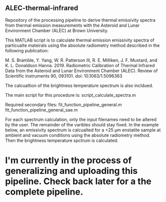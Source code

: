 ## ALEC-thermal-infrared

Repository of the processing pipeline to derive thermal emissivity spectra from thermal emission measurements with the Asteroid and Lunar Environment Chamber (ALEC) at Brown University.

This MATLAB script is to calculate thermal emission emissivity spectra of particualte mateirals using the absolute radiometry method described in the following publication:

M. S. Bramble, Y. Yang, W. R. Patterson III, R. E. Milliken, J. F. Mustard, and K. L. Donaldson Hanna. 2019. Radiometric Calibration of Thermal Infrared Data from the Asteroid and Lunar Environment Chamber (ALEC). Review of Scientific Instruments 90, 093101. doi: 10.1063/1.5096363

The calcualtion of the brightness temperature spectrum is also incldued.

The main script for this procedure is:
script_calculate_spectra.m

Required secondary files:
fit_function_pipeline_general.m
fit_function_pipeline_general_sae.m

For each spectrum calculation, only the input filenames need to be altered by the user. The remainder of the varibles should stay fixed. In the example below, an emissivity spectrum is calcualted for a <25 µm enstatite sample at ambient and vacuum conditions using the absolute radiometry method. Then the brightness temperature spctrum is calculated.

# I'm currently in the process of generalizing and uploading this pipeline. Check back later for a the complete pipeline.
